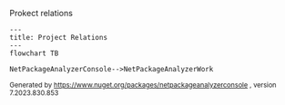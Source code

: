 Prokect relations

```mermaid
---
title: Project Relations
---
flowchart TB    

NetPackageAnalyzerConsole-->NetPackageAnalyzerWork
```
<small>Generated  by https://www.nuget.org/packages/netpackageanalyzerconsole , version 7.2023.830.853</small>

